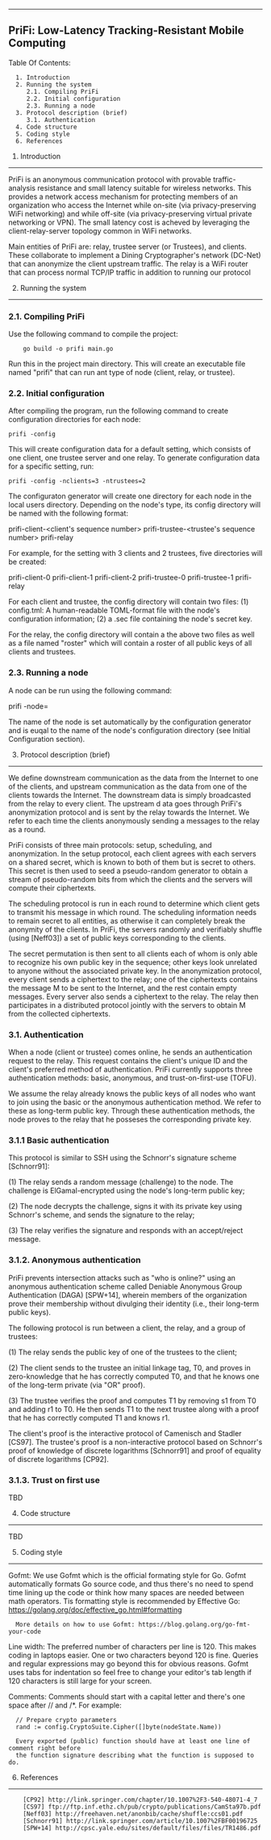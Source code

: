 --------------------------------------------------------------------------------
PriFi: Low-Latency Tracking-Resistant Mobile Computing
--------------------------------------------------------------------------------

   Table Of Contents:

      1. Introduction
      2. Running the system
         2.1. Compiling PriFi
         2.2. Initial configuration
         2.3. Running a node
      3. Protocol description (brief)
         3.1. Authentication
      4. Code structure
      5. Coding style
      6. References

1. Introduction
---------------
   
   PriFi is an anonymous communication protocol with provable traffic-analysis resistance and 
   small latency suitable for wireless networks. This provides a network access mechanism for 
   protecting members of an organization who access the Internet while on-site (via 
   privacy-preserving WiFi networking) and while off-site (via privacy-preserving virtual private 
   networking or VPN). The small latency cost is acheved by leveraging the client-relay-server 
   topology common in WiFi networks.
   
   Main entities of PriFi are: relay, trustee server (or Trustees), and clients. These
   collaborate to implement a Dining Cryptographer's network (DC-Net) that can anonymize the client
   upstream traffic. The relay is a WiFi router that can process normal TCP/IP traffic in
   addition to running our protocol

2. Running the system
---------------------

### 2.1. Compiling PriFi

   Use the following command to compile the project:

		go build -o prifi main.go

   Run this in the project main directory. This will create an executable file named "prifi" that
   can run ant type of node (client, relay, or trustee).

### 2.2. Initial configuration

   After compiling the program, run the following command to create configuration directories for
   each node:

	prifi -config

   This will create configuration data for a default setting, which consists of one client, one
   trustee server and one relay. To generate configuration data for a specific setting, run:

	prifi -config -nclients=3 -ntrustees=2

   The configuraton generator will create one directory for each node in the local users directory.
   Depending on the node's type, its config directory will be named with the following format:

   prifi-client-<client's sequence number>
   prifi-trustee-<trustee's sequence number>
   prifi-relay

   For example, for the setting with 3 clients and 2 trustees, five directories will be created:

   prifi-client-0
   prifi-client-1
   prifi-client-2
   prifi-trustee-0
   prifi-trustee-1
   prifi-relay

   For each client and trustee, the config directory will contain two files:
   (1) config.tml: A human-readable TOML-format file with the node's configuration information;
   (2) a .sec file containing the node's secret key.

   For the relay, the config directory will contain a the above two files as well as a file named
   "roster" which will contain a roster of all public keys of all clients and trustees.

### 2.3. Running a node

   A node can be run using the following command:

   prifi -node=<name of the node>

   The name of the node is set automatically by the configuration generator and is euqal to the name
   of the node's configuration directory (see Initial Configuration section).
   
3. Protocol description (brief)
-------------------------------

   We define downstream communication as the data from the Internet to one of the clients, and
   upstream communication as the data from one of the clients towards the Internet. The
   downstream data is simply broadcasted from the relay to every client. The upstream d ata goes
   through PriFi's anonymization protocol and is sent by the relay towards the Internet. We refer
   to each time the clients anonymously sending a messages to the relay as a round.

   PriFi consists of three main protocols: setup, scheduling, and anonymization. In the setup
   protocol, each client agrees with each servers on a shared secret, which is known to both of
   them but is secret to others. This secret is then used to seed a pseudo-random generator to
   obtain a stream of pseudo-random bits from which the clients and the servers will compute
   their ciphertexts.

   The scheduling protocol is run in each round to determine which client gets to transmit his
   message in which round. The scheduling information needs to remain secret to all entities, as
   otherwise it can completely break the anonymity of the clients. In PriFi, the servers randomly
   and verifiably shuffle (using [Neff03]) a set of public keys corresponding to the clients.

   The secret permutation is then sent to all clients each of whom is only able to recognize his
   own public key in the sequence; other keys look unrelated to anyone without the associated
   private key. In the anonymization protocol, every client sends a ciphertext to the relay; one
   of the ciphertexts contains the message M to be sent to the Internet, and the rest contain
   empty messages. Every server also sends a ciphertext to the relay. The relay then participates
   in a distributed protocol jointly with the servers to obtain M from the collected ciphertexts.

### 3.1. Authentication

   When a node (client or trustee) comes online, he sends an authentication request to the relay.
   This request contains the client's unique ID and the client's preferred method of
   authentication. PriFi currently supports three authentication methods: basic, anonymous, and
   trust-on-first-use (TOFU).

   We assume the relay already knows the public keys of all nodes who want to join using the basic
   or the anonymous authentication method. We refer to these as long-term public key. Through these
   authentication methods, the node proves to the relay that he posseses the corresponding
   private key.

### 3.1.1 Basic authentication

   This protocol is similar to SSH using the Schnorr's signature scheme [Schnorr91]:

   (1) The relay sends a random message (challenge) to the node. The challenge is ElGamal-encrypted
       using the node's long-term public key;

   (2) The node decrypts the challenge, signs it with its private key using Schnorr's scheme, and
       sends the signature to the relay;

   (3) The relay verifies the signature and responds with an accept/reject message.

### 3.1.2. Anonymous authentication

   PriFi prevents intersection attacks such as "who is online?" using an anonymous authentication
   scheme called Deniable Anonymous Group Authentication (DAGA) [SPW+14], wherein members of the
   organization prove their membership without divulging their identity (i.e., their long-term
   public keys).

   The following protocol is run between a client, the relay, and a group of trustees:

   (1) The relay sends the public key of one of the trustees to the client;

   (2) The client sends to the trustee an initial linkage tag, T0, and proves in zero-knowledge
       that he has correctly computed T0, and that he knows one of the long-term private (via
       "OR" proof).

   (3) The trustee verifies the proof and computes T1 by removing s1 from T0 and adding r1
       to T0. He then sends T1 to the next trustee along with a proof that he has correctly
       computed T1 and knows r1.

   The client's proof is the interactive protocol of Camenisch and Stadler [CS97].
   The trustee's proof is a non-interactive protocol based on Schnorr's proof of knowledge of
   discrete logarithms [Schnorr91] and proof of equality of discrete logarithms [CP92].

### 3.1.3. Trust on first use

   TBD

4. Code structure
-----------------

   TBD

5. Coding style
---------------

   Gofmt:
      We use Gofmt which is the official formating style for Go. Gofmt automatically formats Go
      source code, and thus there's no need to spend time lining up the code or think how many 
      spaces are needed between math operators. Tis formatting style is recommended by 
      Effective Go: https://golang.org/doc/effective_go.html#formatting
       
      More details on how to use Gofmt: https://blog.golang.org/go-fmt-your-code
       
   Line width:
      The preferred number of characters per line is 120. This makes coding in laptops easier.
      One or two characters beyond 120 is fine. Queries and regular expressions may go beyond
      this for obvious reasons. Gofmt uses tabs for indentation so feel free to change your
      editor's tab length if 120 characters is still large for your screen.
        
   Comments:
      Comments should start with a capital letter and there's one space after // and /*.
      For example:

      // Prepare crypto parameters
      rand := config.CryptoSuite.Cipher([]byte(nodeState.Name))

      Every exported (public) function should have at least one line of comment right before
      the function signature describing what the function is supposed to do.

6. References
-------------

		[CP92] http://link.springer.com/chapter/10.1007%2F3-540-48071-4_7
		[CS97] ftp://ftp.inf.ethz.ch/pub/crypto/publications/CamSta97b.pdf
		[Neff03] http://freehaven.net/anonbib/cache/shuffle:ccs01.pdf
		[Schnorr91] http://link.springer.com/article/10.1007%2FBF00196725
		[SPW+14] http://cpsc.yale.edu/sites/default/files/files/TR1486.pdf

   
